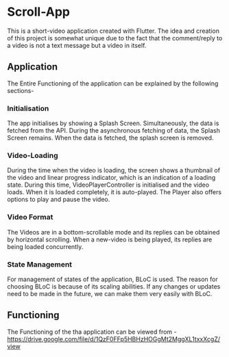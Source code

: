 # Scroll-App
This is a short-video application created with Flutter. The idea and creation of this project is somewhat unique due to the fact that the comment/reply to a video is not a text message but a video in itself.

## Application
The Entire Functioning of the application can be explained by the following sections-

### Initialisation
The app initialises by showing a Splash Screen. Simultaneously, the data is fetched from the API. During the asynchronous fetching of data, the Splash Screen remains. When the data is fetched, the splash screen is removed.

### Video-Loading
During the time when the video is loading, the screen shows a thumbnail of the video and linear progress indicator, which is an indication of a loading state. During this time, VideoPlayerController is initialised and the video loads. When it is loaded completely, it is auto-played. The Player also offers options to play and pause the video.

### Video Format
The Videos are in a bottom-scrollable mode and its replies can be obtained by horizontal scrolling. When a new-video is being played, its replies are being loaded concurrently.

### State Management
For management of states of the application, BLoC is used. The reason for choosing BLoC is because of its scaling abilities. If any changes or updates need to be made in the future, we can make them very easily with BLoC.

## Functioning
The Functioning of the tha application can be viewed from -
https://drive.google.com/file/d/1QzF0FFp5HBHzHOGgMt2MggXL1txxXcgZ/view

